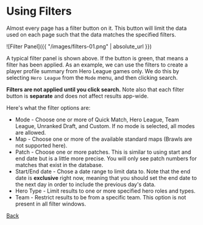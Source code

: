 # Using Filters
Almost every page has a filter button on it. This button will limit the data used
on each page such that the data matches the specified filters.

![Filter Panel]({{ "/images/filters-01.png" | absolute_url }})

A typical filter panel is shown above. If the button is green, that means a filter has been applied.
As an example, we can use the filters to create a player profile summary from Hero League games only.
We do this by selecting `Hero League` from the `Mode` menu, and then clicking search.

**Filters are not applied until you click search.**
Note also that each filter button is __separate__ and does not affect results app-wide.

Here's what the filter options are:
* Mode - Choose one or more of Quick Match, Hero League, Team League, Unranked Draft, and Custom.
If no mode is selected, all modes are allowed.
* Map - Choose one or more of the available standard maps (Brawls are not supported here).
* Patch - Choose one or more patches. This is similar to using start and end date but is a little more precise.
You will only see patch numbers for matches that exist in the database.
* Start/End date - Chose a date range to limit data to. Note that the end date is __exclusive__ right now,
meaning that you should set the end date to the next day in order to include the previous day's data.
* Hero Type - Limit results to one or more specified hero roles and types.
* Team - Restrict results to be from a specific team. This option is not present in all filter windows.

[Back](https://ebshimizu.github.io/stats-of-the-storm/)
